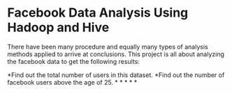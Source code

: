 # Facebook Data Analysis Using Hadoop and Hive

There have been many procedure and equally many types of analysis methods applied to arrive at conclusions. This project is all about analyzing the facebook data to get the following results:

  *Find out the total number of users in this dataset.
  *Find out the number of facebook users above the age of 25.
  *
  *
  *
  *
  *
